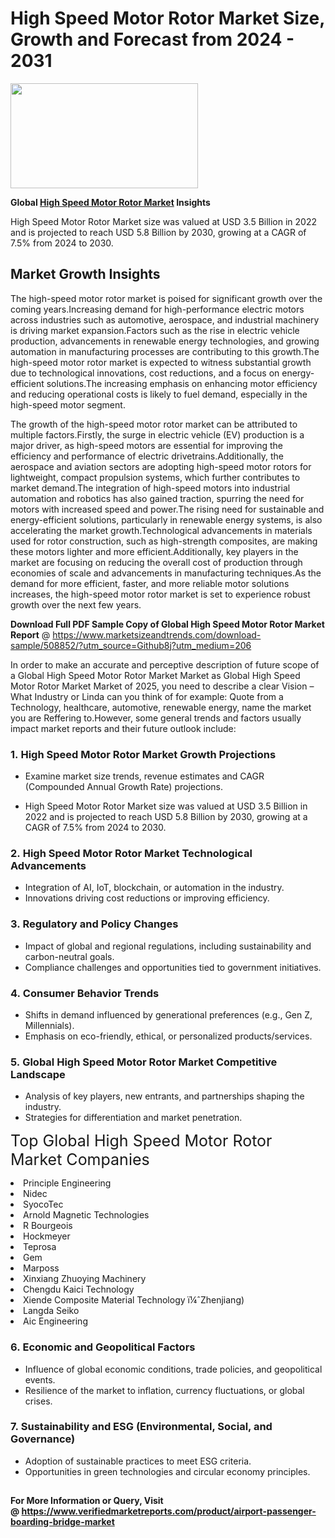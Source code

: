 <H1>High Speed Motor Rotor Market Size, Growth and Forecast from 2024 - 2031</H1><img class="aligncenter size-medium wp-image-584254" src="https://thirdeyenews.in/wp-content/uploads/2024/09/Global-Market-Research-300x168.jpeg" alt="" width="300" height="168" /><p><strong>Global&nbsp;<a href="https://www.marketsizeandtrends.com/download-sample/508852/?utm_source=Github8j?utm_medium=206">High Speed Motor Rotor Market</a> Insights</strong></p><p>High Speed Motor Rotor Market size was valued at USD 3.5 Billion in 2022 and is projected to reach USD 5.8 Billion by 2030, growing at a CAGR of 7.5% from 2024 to 2030.</p><p><h2>Market Growth Insights</h2> <p>The high-speed motor rotor market is poised for significant growth over the coming years.Increasing demand for high-performance electric motors across industries such as automotive, aerospace, and industrial machinery is driving market expansion.Factors such as the rise in electric vehicle production, advancements in renewable energy technologies, and growing automation in manufacturing processes are contributing to this growth.The high-speed motor rotor market is expected to witness substantial growth due to technological innovations, cost reductions, and a focus on energy-efficient solutions.The increasing emphasis on enhancing motor efficiency and reducing operational costs is likely to fuel demand, especially in the high-speed motor segment.</p> <p>The growth of the high-speed motor rotor market can be attributed to multiple factors.Firstly, the surge in electric vehicle (EV) production is a major driver, as high-speed motors are essential for improving the efficiency and performance of electric drivetrains.Additionally, the aerospace and aviation sectors are adopting high-speed motor rotors for lightweight, compact propulsion systems, which further contributes to market demand.The integration of high-speed motors into industrial automation and robotics has also gained traction, spurring the need for motors with increased speed and power.The rising need for sustainable and energy-efficient solutions, particularly in renewable energy systems, is also accelerating the market growth.Technological advancements in materials used for rotor construction, such as high-strength composites, are making these motors lighter and more efficient.Additionally, key players in the market are focusing on reducing the overall cost of production through economies of scale and advancements in manufacturing techniques.As the demand for more efficient, faster, and more reliable motor solutions increases, the high-speed motor rotor market is set to experience robust growth over the next few years.<p><span class=""><strong>Download Full PDF Sample Copy of Global High Speed Motor Rotor Market Report</strong> @ <a href="https://www.marketsizeandtrends.com/download-sample/508852/?utm_source=Github8j?utm_medium=206" target="_blank">https://www.marketsizeandtrends.com/download-sample/508852/?utm_source=Github8j?utm_medium=206</a></span></p><p>In order to make an accurate and perceptive description of future scope of a Global&nbsp;High Speed Motor Rotor Market Market as Global&nbsp;High Speed Motor Rotor Market Market of 2025, you need to describe a clear Vision &ndash; What Industry or Linda can you think of for example: Quote from a Technology, healthcare, automotive, renewable energy, name the market you are Reffering to.However, some general trends and factors usually impact market reports and their future outlook include:</p><h3>1.&nbsp;<strong>High Speed Motor Rotor Market Growth Projections</strong></h3><ul><li>Examine market size trends, revenue estimates and CAGR (Compounded Annual Growth Rate) projections.</li><li><p>High Speed Motor Rotor Market size was valued at USD 3.5 Billion in 2022 and is projected to reach USD 5.8 Billion by 2030, growing at a CAGR of 7.5% from 2024 to 2030.</p></li></ul><h3>2.&nbsp;<strong>High Speed Motor Rotor Market Technological Advancements</strong></h3><ul><li>Integration of AI, IoT, blockchain, or automation in the industry.</li><li>Innovations driving cost reductions or improving efficiency.</li></ul><h3>3.&nbsp;<strong>Regulatory and Policy Changes</strong></h3><ul><li>Impact of global and regional regulations, including sustainability and carbon-neutral goals.</li><li>Compliance challenges and opportunities tied to government initiatives.</li></ul><h3>4.&nbsp;<strong>Consumer Behavior Trends</strong></h3><ul><li>Shifts in demand influenced by generational preferences (e.g., Gen Z, Millennials).</li><li>Emphasis on eco-friendly, ethical, or personalized products/services.</li></ul><h3>5.&nbsp;<strong>Global High Speed Motor Rotor Market Competitive Landscape</strong></h3><ul><li>Analysis of key players, new entrants, and partnerships shaping the industry.</li><li>Strategies for differentiation and market penetration.</li></ul><p data-pm-slice="1 1 []"><span style="color: inherit; font-family: inherit; font-size: 25px;">Top Global High Speed Motor Rotor Market Companies</span></p><div class="" data-test-id=""><p><li>Principle Engineering</li><li> Nidec</li><li> SyocoTec</li><li> Arnold Magnetic Technologies</li><li> R Bourgeois</li><li> Hockmeyer</li><li> Teprosa</li><li> Gem</li><li> Marposs</li><li> Xinxiang Zhuoying Machinery</li><li> Chengdu Kaici Technology</li><li> Xiende Composite Material Technology ï¼ˆZhenjiang)</li><li> Langda Seiko</li><li> Aic Engineering</li></p></div><h3>6.&nbsp;<strong>Economic and Geopolitical Factors</strong></h3><ul><li>Influence of global economic conditions, trade policies, and geopolitical events.</li><li>Resilience of the market to inflation, currency fluctuations, or global crises.</li></ul><h3>7.&nbsp;<strong>Sustainability and ESG (Environmental, Social, and Governance)</strong></h3><ul><li>Adoption of sustainable practices to meet ESG criteria.</li><li>Opportunities in green technologies and circular economy principles.</li></ul><h2><strong style="font-size: 14px;">For More Information or Query, Visit @&nbsp;</strong><a style="background-color: #ffffff; font-size: 14px;" href="https://www.marketsizeandtrends.com/report/high-speed-motor-rotor-market/" target="_blank">https://www.verifiedmarketreports.com/product/airport-passenger-boarding-bridge-market</a></h2>